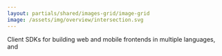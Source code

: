 ```yaml
---
layout: partials/shared/images-grid/image-grid
image: /assets/img/overview/intersection.svg
---
```


Client SDKs for building web and mobile frontends in multiple languages, and
